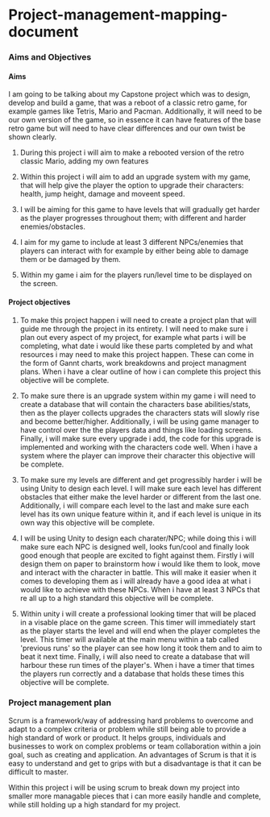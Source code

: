 # Project-management-mapping-document

### Aims and Objectives

#### Aims
I am going to be talking about my Capstone project which was to design, develop and build a game, that was a reboot of a classic retro game, for example games like Tetris, Mario and Pacman. Additionally, it will need to be our own version of the game, so in essence it can have features of the base retro game but will need to have clear differences and our own twist be shown clearly.

1. During this project i will aim to make a rebooted version of the retro classic Mario, adding my own features

2. Within this project i will aim to add an upgrade system with my game, that will help give the player the option to upgrade their characters: health, jump height, damage and moveent speed.

3. I will be aiming for this game to have levels that will gradually get harder as the player progresses throughout them; with different and harder enemies/obstacles.

4. I aim for my game to include at least 3 different NPCs/enemies that players can interact with for example by either being able to damage them or be damaged by them.

5. Within my game i aim for the players run/level time to be displayed on the screen.

#### Project objectives

1. To make this project happen i will need to create a project plan that will guide me through the project in its entirety. I will need to make sure i plan out every aspect of my project, for example what parts i will be completing, what date i would like these parts completed by and what resources i may need to make this project happen. These can come in the form of Gannt charts, work breakdowns and project managment plans. When i have a clear outline of how i can complete this project this objective will be complete.

2. To make sure there is an upgrade system within my game i will need to create a database that will contain the characters base abilities/stats, then as the player collects upgrades the characters stats will slowly rise and become better/higher. Additionally, i will be using game manager to have control over the the players data and things like loading screens. Finally, i will make sure every upgrade i add, the code for this upgrade is implemented and working with the characters code well. When i have a system where the player can improve their character this objective will be complete.

3. To make sure my levels are different and get progressibly harder i will be using Unity to design each level. I will make sure each level has different obstacles that either make the level harder or different from the last one. Additionally, i will compare each level to the last and make sure each level has its own unique feature within it, and if each level is unique in its own way this objective will be complete.

4. I will be using Unity to design each charater/NPC; while doing this i will make sure each NPC is designed well, looks fun/cool and finally look good enough that people are excited to fight against them. Firstly i will design them on paper to brainstorm how i would like them to look, move and interact with the character in battle. This will make it easier when it comes to developing them as i will already have a good idea at what i would like to achieve with these NPCs. When i have at least 3 NPCs that re all up to a high standard this objective will be complete.

5. Within unity i will create a professional looking timer that will be placed in a visable place on the game screen. This timer will immediately start as the player starts the level and will end when the player completes the level. This timer will available at the main menu within a tab called 'previous runs' so the player can see how long it took them and to aim to beat it next time. Finally, i will also need to create a database that will harbour these run times of the player's. When i have a timer that times the players run correctly and a database that holds these times this objective will be complete.

### Project management plan

Scrum is a framework/way of addressing hard problems to overcome and adapt to a complex criteria or problem while still being able to provide a high standard of work or product. It helps groups, individuals and businesses to work on complex problems or team collaboration within a join goal, such as creating and application. An advantages of Scrum is that it is easy to understand and get to grips with but a disadvantage is that it can be difficult to master.

Within this project i will be using scrum to break down my project into smaller more managable pieces that i can more easily handle and complete, while still holding up a high standard for my project.




